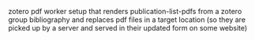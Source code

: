 zotero pdf worker
setup that renders publication-list-pdfs from a zotero group bibliography and replaces pdf files in a target location (so they are picked up by a server and served in their updated form on some website)

